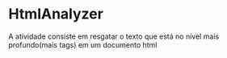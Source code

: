 # HtmlAnalyzer
A atividade consiste em resgatar o texto que está no nível mais profundo(mais tags) em um documento html
